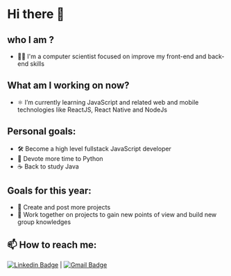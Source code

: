 # Hi there 👋

## who I am ?
- :man_technologist: I'm a computer scientist focused on improve my front-end and back-end skills 

## What am I working on now?
- :atom_symbol: I’m currently learning JavaScript and related web and mobile technologies like ReactJS, React Native and NodeJs

## Personal goals:
- :hammer_and_wrench: Become a high level fullstack JavaScript developer
- :snake: Devote more time to Python
- :coffee: Back to study Java

## Goals for this year:
- :memo: Create and post more projects
- :busts_in_silhouette: Work together on projects to gain new points of view and build new group knowledges 


## 📫 How to reach me:
[![Linkedin Badge](https://img.shields.io/badge/-Zacarias%20Becker-blue?style=flat-square&logo=Linkedin&logoColor=white&link=https://www.linkedin.com/in/jos%C3%A9-zacarias-becker-pereira-47a06a1a2/)](https://www.linkedin.com/in/jos%C3%A9-zacarias-becker-pereira-47a06a1a2/) 
| [![Gmail Badge](https://img.shields.io/badge/-zacariasbecker@gmail.com-c14438?style=flat-square&logo=Gmail&logoColor=white&link=mailto:zacariasbecker@gmail.com)](mailto:zacariasbecker@gmail.com)

<!--
**ZacariasBecker/ZacariasBecker** is a ✨ _special_ ✨ repository because its `README.md` (this file) appears on your GitHub profile.

Here are some ideas to get you started:

- 🔭 I’m  working on ...
- 🌱 I’m currently ...
- 👯 I’m looking to collaborate on ...
- 🤔 I’m looking for help with ...
- 💬 Ask me about ...
- 📫 How to reach me: ...
- 😄 Pronouns: ...
- ⚡ Fun fact: ...

-->
